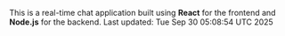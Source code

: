 This is a real-time chat application built using **React** for the frontend and **Node.js** for the backend.
Last updated: Tue Sep 30 05:08:54 UTC 2025
